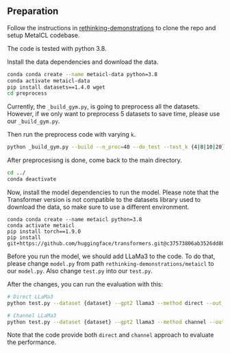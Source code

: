 ## Preparation

Follow the instructions in [rethinking-demonstrations](https://github.com/Alrope123/rethinking-demonstrations/tree/main) to clone the repo and setup MetaICL codebase.

The code is tested with python 3.8.

Install the data dependencies and download the data.
```bash
conda conda create --name metaicl-data python=3.8
conda activate metaicl-data
pip install datasets==1.4.0 wget
cd preprocess
```

Currently, the `_build_gym.py`, is going to preprocess all the datasets. However, if we only want to preprocess 5 datasets to save time, please use our `_build_gym.py`.

Then run the preprocess code with varying `k`.
```bash
python _build_gym.py --build --n_proc=40 --do_test --test_k {4|8|10|20}
```

After preprocesisng is done, come back to the main directory.
```bash
cd ../
conda deactivate
```

Now, install the model dependencies to run the model. Please note that the Transformer version is not compatible to the datasets library used to download the data, so make sure to use a different environment.
```
conda conda create --name metaicl python=3.8
conda activate metaicl
pip install torch==1.9.0
pip install git+https://github.com/huggingface/transformers.git@c37573806ab3526dd805c49cbe2489ad4d68a9d7
```

Before you run the model, we should add LLaMa3 to the code. To do that, please change `model.py` from path `rethinking-demonstrations/metaicl` to our `model.py`. Also change `test.py` into our `test.py`.

After the changes, you can run the evaluation with this:
``` bash
# Direct LLaMa3
python test.py --dataset {dataset} --gpt2 llama3 --method direct --out_dir out/direct-llama3 --do_zeroshot --use_demonstrations --k {4|8|10|20} --seed 100,13,21,42,87 --test_batch_size 4

# Channel LLaMa3
python test.py --dataset {dataset} --gpt2 llama3 --method channel --out_dir out/channel-llama3 --do_zeroshot --use_demonstrations --k {4|8|10|20} --seed 100,13,21,42,87 --test_batch_size 4
```
Note that the code provide both `direct` and `channel` approach to evaluate the performance.
